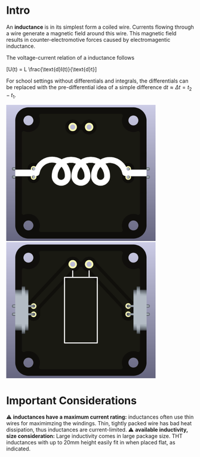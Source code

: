 # Intro  
An **inductance** is in its simplest form a coiled wire. Currents flowing through a wire generate a magnetic field around this wire. This magnetic field results in counter-electromotive forces caused by electromagentic inductance.

The voltage-current relation of a inductance follows 

\[U(t) = L \frac{\text{d}I(t)}{\text{d}t}\]

For school settings without differentials and integrals, the differentials can be replaced with the pre-differential idea of a simple difference $\text{d}t \approx \Delta t = t_2 - t_1$.

<img src="component_inductance_THT_TOP.png" alt="Circuit Diagram" width="400"> <img src="component_inductance_THT_BOTTOM.png" alt="Circuit Diagram" width="400">

# Important Considerations  

⚠️ **inductances have a maximum current rating:** inductances often use thin wires for maximimzing the windings. Thin, tightly packed wire has bad heat dissipation, thus inductances are current-limited. 
⚠️ **available inductivity, size consideration:** Large inductivity comes in large package size. THT inductances with up to 20mm height easily fit in when placed flat, as indicated.

